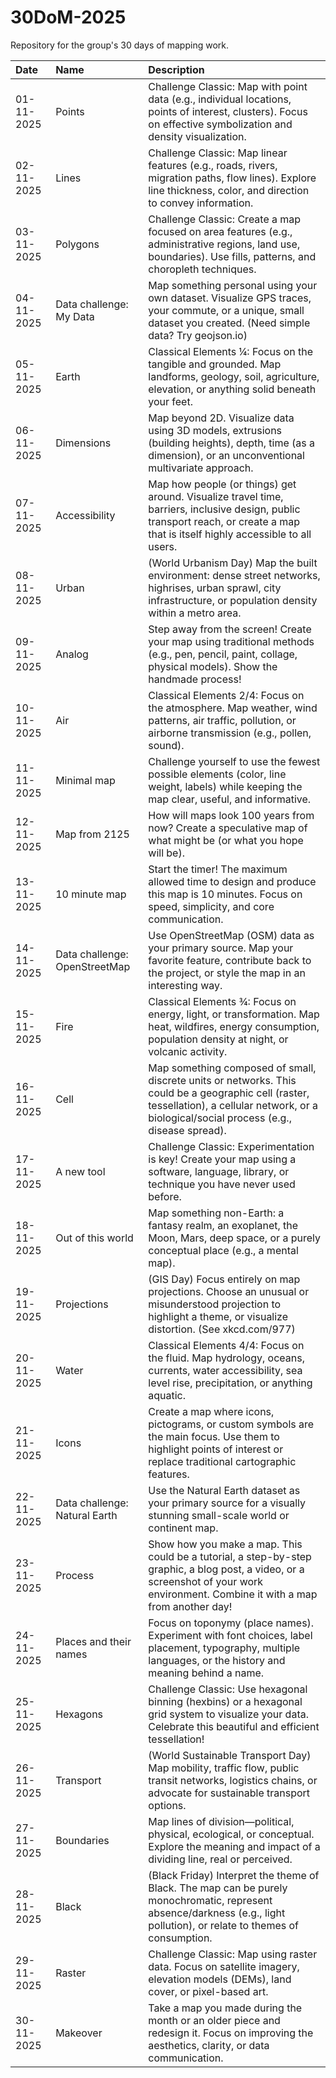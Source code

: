 # 30DoM-2025
Repository for the group's 30 days of mapping work.

| Date       | Name                          | Description                                                                                                                                                                                     |
|:-----------|:------------------------------|:------------------------------------------------------------------------------------------------------------------------------------------------------------------------------------------------|
| 01-11-2025 | Points                        | Challenge Classic: Map with point data (e.g., individual locations, points of interest, clusters). Focus on effective symbolization and density visualization.                                  |
| 02-11-2025 | Lines                         | Challenge Classic: Map linear features (e.g., roads, rivers, migration paths, flow lines). Explore line thickness, color, and direction to convey information.                                  |
| 03-11-2025 | Polygons                      | Challenge Classic: Create a map focused on area features (e.g., administrative regions, land use, boundaries). Use fills, patterns, and choropleth techniques.                                  |
| 04-11-2025 | Data challenge: My Data       | Map something personal using your own dataset. Visualize GPS traces, your commute, or a unique, small dataset you created. (Need simple data? Try geojson.io)                                   |
| 05-11-2025 | Earth                         | Classical Elements ¼: Focus on the tangible and grounded. Map landforms, geology, soil, agriculture, elevation, or anything solid beneath your feet.                                            |
| 06-11-2025 | Dimensions                    | Map beyond 2D. Visualize data using 3D models, extrusions (building heights), depth, time (as a dimension), or an unconventional multivariate approach.                                         |
| 07-11-2025 | Accessibility                 | Map how people (or things) get around. Visualize travel time, barriers, inclusive design, public transport reach, or create a map that is itself highly accessible to all users.                |
| 08-11-2025 | Urban                         | (World Urbanism Day) Map the built environment: dense street networks, highrises, urban sprawl, city infrastructure, or population density within a metro area.                                 |
| 09-11-2025 | Analog                        | Step away from the screen! Create your map using traditional methods (e.g., pen, pencil, paint, collage, physical models). Show the handmade process!                                           |
| 10-11-2025 | Air                           | Classical Elements 2/4: Focus on the atmosphere. Map weather, wind patterns, air traffic, pollution, or airborne transmission (e.g., pollen, sound).                                            |
| 11-11-2025 | Minimal map                   | Challenge yourself to use the fewest possible elements (color, line weight, labels) while keeping the map clear, useful, and informative.                                                       |
| 12-11-2025 | Map from 2125                 | How will maps look 100 years from now? Create a speculative map of what might be (or what you hope will be).                                                                                    |
| 13-11-2025 | 10 minute map                 | Start the timer! The maximum allowed time to design and produce this map is 10 minutes. Focus on speed, simplicity, and core communication.                                                     |
| 14-11-2025 | Data challenge: OpenStreetMap | Use OpenStreetMap (OSM) data as your primary source. Map your favorite feature, contribute back to the project, or style the map in an interesting way.                                         |
| 15-11-2025 | Fire                          | Classical Elements ¾: Focus on energy, light, or transformation. Map heat, wildfires, energy consumption, population density at night, or volcanic activity.                                    |
| 16-11-2025 | Cell                          | Map something composed of small, discrete units or networks. This could be a geographic cell (raster, tessellation), a cellular network, or a biological/social process (e.g., disease spread). |
| 17-11-2025 | A new tool                    | Challenge Classic: Experimentation is key! Create your map using a software, language, library, or technique you have never used before.                                                        |
| 18-11-2025 | Out of this world             | Map something non-Earth: a fantasy realm, an exoplanet, the Moon, Mars, deep space, or a purely conceptual place (e.g., a mental map).                                                          |
| 19-11-2025 | Projections                   | (GIS Day) Focus entirely on map projections. Choose an unusual or misunderstood projection to highlight a theme, or visualize distortion. (See xkcd.com/977)                                    |
| 20-11-2025 | Water                         | Classical Elements 4/4: Focus on the fluid. Map hydrology, oceans, currents, water accessibility, sea level rise, precipitation, or anything aquatic.                                           |
| 21-11-2025 | Icons                         | Create a map where icons, pictograms, or custom symbols are the main focus. Use them to highlight points of interest or replace traditional cartographic features.                              |
| 22-11-2025 | Data challenge: Natural Earth | Use the Natural Earth dataset as your primary source for a visually stunning small-scale world or continent map.                                                                                |
| 23-11-2025 | Process                       | Show how you make a map. This could be a tutorial, a step-by-step graphic, a blog post, a video, or a screenshot of your work environment. Combine it with a map from another day!              |
| 24-11-2025 | Places and their names        | Focus on toponymy (place names). Experiment with font choices, label placement, typography, multiple languages, or the history and meaning behind a name.                                       |
| 25-11-2025 | Hexagons                      | Challenge Classic: Use hexagonal binning (hexbins) or a hexagonal grid system to visualize your data. Celebrate this beautiful and efficient tessellation!                                      |
| 26-11-2025 | Transport                     | (World Sustainable Transport Day) Map mobility, traffic flow, public transit networks, logistics chains, or advocate for sustainable transport options.                                         |
| 27-11-2025 | Boundaries                    | Map lines of division—political, physical, ecological, or conceptual. Explore the meaning and impact of a dividing line, real or perceived.                                                     |
| 28-11-2025 | Black                         | (Black Friday) Interpret the theme of Black. The map can be purely monochromatic, represent absence/darkness (e.g., light pollution), or relate to themes of consumption.                       |
| 29-11-2025 | Raster                        | Challenge Classic: Map using raster data. Focus on satellite imagery, elevation models (DEMs), land cover, or pixel-based art.                                                                  |
| 30-11-2025 | Makeover                      | Take a map you made during the month or an older piece and redesign it. Focus on improving the aesthetics, clarity, or data communication.                                                      |
